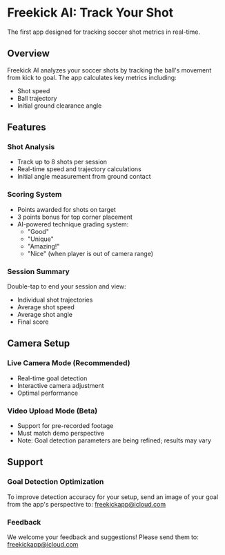 # Freekick AI: Track Your Shot

The first app designed for tracking soccer shot metrics in real-time.

## Overview

Freekick AI analyzes your soccer shots by tracking the ball's movement from kick to goal. The app calculates key metrics including:
- Shot speed
- Ball trajectory
- Initial ground clearance angle

## Features

### Shot Analysis
- Track up to 8 shots per session
- Real-time speed and trajectory calculations
- Initial angle measurement from ground contact

### Scoring System
- Points awarded for shots on target
- 3 points bonus for top corner placement
- AI-powered technique grading system:
  - "Good"
  - "Unique"
  - "Amazing!"
  - "Nice" (when player is out of camera range)

### Session Summary
Double-tap to end your session and view:
- Individual shot trajectories
- Average shot speed
- Average shot angle
- Final score

## Camera Setup

### Live Camera Mode (Recommended)
- Real-time goal detection
- Interactive camera adjustment
- Optimal performance

### Video Upload Mode (Beta)
- Support for pre-recorded footage
- Must match demo perspective
- Note: Goal detection parameters are being refined; results may vary

## Support

### Goal Detection Optimization
To improve detection accuracy for your setup, send an image of your goal from the app's perspective to:
freekickapp@icloud.com

### Feedback
We welcome your feedback and suggestions! Please send them to:
freekickapp@icloud.com
